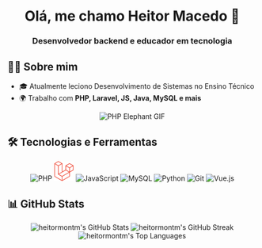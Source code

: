 <h1 align="center">Olá, me chamo Heitor Macedo 👋</h1>
<h3 align="center">Desenvolvedor backend e educador em tecnologia</h3>


## 🧑‍💻 Sobre mim

- 🎓 Atualmente leciono Desenvolvimento de Sistemas no Ensino Técnico
- 🌍 Trabalho com **PHP, Laravel, JS, Java, MySQL e mais**

<div align="center">
  <img src="https://i.imgur.com/3hlN7XG.gif" width="200" alt="PHP Elephant GIF" />
</div>

## 🛠️ Tecnologias e Ferramentas

<p align="center">
  <img src="https://cdn.jsdelivr.net/gh/devicons/devicon/icons/php/php-original.svg" height="40" alt="PHP" />
<img src="https://raw.githubusercontent.com/devicons/devicon/master/icons/laravel/laravel-original.svg" height="40" alt="Laravel" />
  <img src="https://cdn.jsdelivr.net/gh/devicons/devicon/icons/javascript/javascript-original.svg" height="40" alt="JavaScript" />
  <img src="https://cdn.jsdelivr.net/gh/devicons/devicon/icons/mysql/mysql-original.svg" height="40" alt="MySQL" />
  <img src="https://cdn.jsdelivr.net/gh/devicons/devicon/icons/python/python-original.svg" height="40" alt="Python" />
  <img src="https://cdn.jsdelivr.net/gh/devicons/devicon/icons/git/git-original.svg" height="40" alt="Git" />
  <img src="https://cdn.jsdelivr.net/gh/devicons/devicon/icons/vuejs/vuejs-original.svg" height="40" alt="Vue.js" />
</p>

## 📊 GitHub Stats

<div align="center">

  <img src="https://github-readme-stats.vercel.app/api?username=heitormontm&theme=tokyonight&show_icons=true&hide_border=true&count_private=true" alt="heitormontm's GitHub Stats" />

  <img src="https://github-readme-streak-stats.herokuapp.com/?user=heitormontm&theme=tokyonight&hide_border=true" alt="heitormontm's GitHub Streak" />

  <img src="https://github-readme-stats.vercel.app/api/top-langs/?username=heitormontm&theme=tokyonight&show_icons=true&hide_border=true&layout=compact" alt="heitormontm's Top Languages" />

</div>


